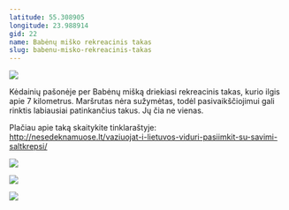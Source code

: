 ```yaml
---
latitude: 55.308905
longitude: 23.988914
gid: 22
name: Babėnų miško rekreacinis takas
slug: babenu-misko-rekreacinis-takas
---
```

![](https://lh3.googleusercontent.com/umsh/AFiHsUHkxMDN5jMMjGlVmSsCylbH7BF9vbIlMKrcWm5XIZ-RtyM8P1rpRMxYheJnSUlsiIUcLJ4mGOm2OeOSoXZ5T40rAETvDIT7pqv5iYPtnDxIZODqUPeRXur1akR7JvbBUpenOiKjdvs-FnLx5cyVeTTcyu6j5wVS7gqTGGuowUYWg88Gm46AsgcSp_Gi6OKGDWh-ss6HVJsVqC3O9eqHgchbv2Qx0BHGr31e82Gnjc63H2Iu8OwxGD8Tdb-CHjkqKjq6N3uO5J1FSJZysnQ)  
  
Kėdainių pašonėje per Babėnų mišką driekiasi rekreacinis takas, kurio ilgis apie 7 kilometrus. Maršrutas nėra sužymėtas, todėl pasivaikščiojimui gali rinktis labiausiai patinkančius takus. Jų čia ne vienas.  
  
Plačiau apie taką skaitykite tinklaraštyje: http://nesedeknamuose.lt/vaziuojat-i-lietuvos-viduri-pasiimkit-su-savimi-saltkrepsi/  
  
![](https://lh3.googleusercontent.com/umsh/AFiHsUGYfdVU_VmPQ4BsdYGY0xOyzJwhTA0Kt3XCDUWpzfUashblkkd7oNqkwQNKYMOOtLx96huCw0d3yiAzU8jPwtuzEG8XJXJcyVPekOBojsjDTWnOWNWzv7MZDQ8JrFJVUcXSMNtyH3ZpyT6J2qycVeoev7QsxVL47FxawxKz1QVBQQ2ZPK6lVq5zlcDxjPyAzgcoyWcSeYQu7xw8n8uN3PWtNKAoYa1RsIzTPJhnJDPVn0xdZKGqfeoURKHYabD1Pi4rq50frC53I5PcKA)  
  
![](https://lh3.googleusercontent.com/umsh/AFiHsUF4bVc7U35bGXvJb2m60W7B07JLQ5tCaZM0l7eHPPsd5XbU_oskdMmlX7ijrbEQ_XDKm7NA4duyi-q0SOGHSUgRFr6PIEZOIRV1AEjmrKemucTZI05ai8-ItYns9JCajre1L7ubgd-JS5sUtzpaNYuvMJwIZ7DN1YZDSmsvczMr_lKtPhLCxCszr7kZBQVfx6BpkceHdOwWlZn5G9BmUu0qL8V1o5sizxQ3oRjaTqBcs_uoSe1zHmCJT9sXl1R8Dc3vVBec8cd4kipy8w)  
  
![](https://lh3.googleusercontent.com/umsh/AFiHsUHrAtmoRlcpemBSj2r9UirVvHXufwF6TzybftORVmr5247ceaXs2evBobqhKMe1YhbJKhJbAik-dyHoBRy85q8QUIB9ueAemVaTraLNO21OlHdIM8JsGsxYhqW7_gmYo6jGSQ1hh42RbjBAMWBLDf6j1y_Tk7Y2YVM6cyGoZPxhWNsHP_ON4kph_uycoQrJeXPNhfo12mmhukfBqMKLzwh02iegE1htejXZo27W3iY0fKpDHt-GljzYwwE136O7CznC2Av14Pti3gKHDA)
